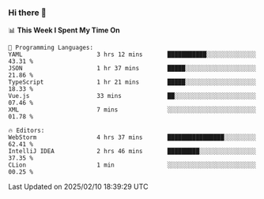 ### Hi there 👋

<!--
**asdf12303116/asdf12303116** is a ✨ _special_ ✨ repository because its `README.md` (this file) appears on your GitHub profile.

Here are some ideas to get you started:

- 🔭 I’m currently working on ...
- 🌱 I’m currently learning ...
- 👯 I’m looking to collaborate on ...
- 🤔 I’m looking for help with ...
- 💬 Ask me about ...
- 📫 How to reach me: ...
- 😄 Pronouns: ...
- ⚡ Fun fact: ...
-->

<!--START_SECTION:waka-->
📊 **This Week I Spent My Time On** 

```text
💬 Programming Languages: 
YAML                     3 hrs 12 mins       ███████████░░░░░░░░░░░░░░   43.31 % 
JSON                     1 hr 37 mins        █████░░░░░░░░░░░░░░░░░░░░   21.86 % 
TypeScript               1 hr 21 mins        █████░░░░░░░░░░░░░░░░░░░░   18.33 % 
Vue.js                   33 mins             ██░░░░░░░░░░░░░░░░░░░░░░░   07.46 % 
XML                      7 mins              ░░░░░░░░░░░░░░░░░░░░░░░░░   01.78 % 

🔥 Editors: 
WebStorm                 4 hrs 37 mins       ████████████████░░░░░░░░░   62.41 % 
IntelliJ IDEA            2 hrs 46 mins       █████████░░░░░░░░░░░░░░░░   37.35 % 
CLion                    1 min               ░░░░░░░░░░░░░░░░░░░░░░░░░   00.25 % 
```


 Last Updated on 2025/02/10 18:39:29 UTC
<!--END_SECTION:waka-->
